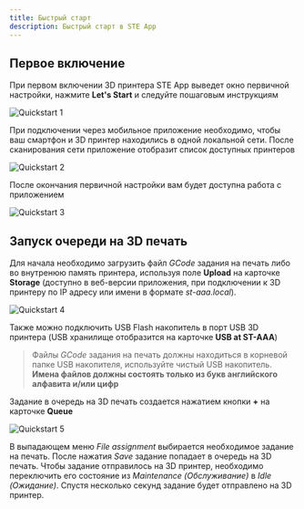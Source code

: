 ```yaml
---
title: Быстрый старт
description: Быстрый старт в STE App
---
```


## Первое включение

При первом включении 3D принтера STE App выведет окно первичной настройки, нажмите **Let's Start** и следуйте пошаговым инструкциям

![Quickstart 1](/docs/steapp/quickstart/hello.jpg)

При подключении через мобильное приложение необходимо, чтобы ваш смартфон и 3D принтер находились в одной локальной сети. После сканирования сети приложение отобразит список доступных принтеров

![Quickstart 2](/docs/steapp/quickstart/select_cluster.jpg)

После окончания первичной настройки вам будет доступна работа с приложением

![Quickstart 3](/docs/steapp/quickstart/dashboard.jpg)

## Запуск очереди на 3D печать

Для начала необходимо загрузить файл *GCode* задания на печать либо во внутренюю память принтера, используя поле **Upload** на карточке **Storage** (доступно в веб-версии приложения, при подключении к 3D принтеру по IP адресу или имени в формате *st-aaa.local*).

![Quickstart 4](/docs/steapp/quickstart/storage.jpg)

Также можно подключить USB Flash накопитель в порт USB 3D принтера (USB хранилище отобразится на карточке **USB at ST-AAA**)

> Файлы *GCode* задания на печать должны находиться в корневой папке USB накопителя, используйте чистый USB накопитель. **Имена файлов должны состоять только из букв английского алфавита и/или цифр**

Задание в очередь на 3D печать создается нажатием кнопки **+** на карточке **Queue**

![Quickstart 5](/docs/steapp/quickstart/create_printjob.jpg)

В выпадающем меню *File assignment* выбирается необходимое задание на печать. После нажатия *Save* задание попадает в очередь на 3D печать. Чтобы задание отправилось на 3D принтер, необходимо переключить его состояние из *Maintenance (Обслуживание)* в *Idle (Ожидание)*. Спустя несколько секунд задание будет отправлено на 3D принтер.

